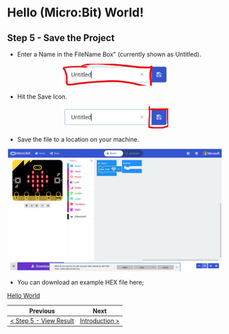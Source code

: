 # Hello (Micro:Bit) World! #

## Step 5 - Save the Project ##

- Enter a Name in the FileName Box" (currently shown as Untitled).

<p align="center">
    <img src="images/6-save-box.jpg" width="250px" >
</p>

- Hit the Save Icon.

<p align="center">
    <img src="images/6-save-icon.jpg" width="250px" >
</p>

- Save the file to a location on your machine.

<p align="center">
    <img src="images/6-save-project.jpg" width="500px" >
</p>

- You can download an example HEX file here;

<a href="hex/microbit-Hello-World.hex">Hello World</a>

| Previous | Next |
| -------- | ---- |
| [< Step 5 - View Result](5-view-result.md) | [ Introduction >](/README.md) |